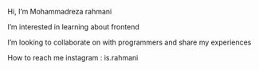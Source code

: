 Hi, I’m Mohammadreza rahmani 

I’m interested in learning about frontend 

I’m looking to collaborate on with programmers and share my experiences 

How to reach me instagram : is.rahmani
